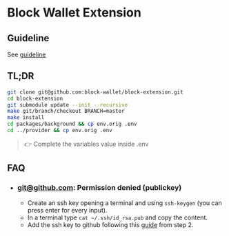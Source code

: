 # Block Wallet Extension

## Guideline

See [guideline](docs/guideline.md)

## TL;DR

```bash
git clone git@github.com:block-wallet/block-extension.git
cd block-extension
git submodule update --init --recursive
make git/branch/checkout BRANCH=master
make install
cd packages/background && cp env.orig .env
cd ../provider && cp env.orig .env
```

> 👉 Complete the variables value inside .env

## FAQ

- ### git@github.com: Permission denied (publickey)

  - Create an ssh key opening a terminal and using `ssh-keygen` (you can press enter for every input).
  - In a terminal type `cat ~/.ssh/id_rsa.pub` and copy the content.
  - Add the ssh key to github following this [guide](https://docs.github.com/en/github/authenticating-to-github/adding-a-new-ssh-key-to-your-github-account) from step 2.
